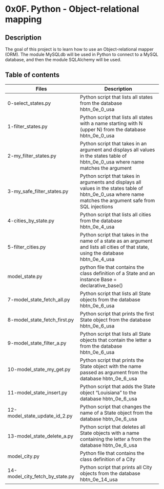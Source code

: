 # 0x0F. Python - Object-relational mapping
## Description
The goal of this project is to learn how to use an Object-relational mapper (ORM). The module MySQLdb will be used in Python to connect to a MySQL database, and then the module SQLAlchemy will be used.

## Table of contents
|Files |	Description|
| ---- |---- |
|0-select_states.py|	Python script that lists all states from the database hbtn_0e_0_usa|
|1-filter_states.py|	Python script that lists all states with a name starting with N (upper N) from the database hbtn_0e_0_usa|
|2-my_filter_states.py|	Python script that takes in an argument and displays all values in the states table of hbtn_0e_0_usa where name matches the argument|
|3-my_safe_filter_states.py|	Python script that takes in arguments and displays all values in the states table of hbtn_0e_0_usa where name matches the argument safe from SQL injections|
|4-cities_by_state.py|	Python script that lists all cities from the database hbtn_0e_4_usa|
|5-filter_cities.py|	Python script that takes in the name of a state as an argument and lists all cities of that state, using the database hbtn_0e_4_usa|
|model_state.py|	python file that contains the class definition of a State and an instance Base = declarative_base()|
|7-model_state_fetch_all.py|	Python script that lists all State objects from the database hbtn_0e_6_usa|
|8-model_state_fetch_first.py|	Python script that prints the first State object from the database hbtn_0e_6_usa|
|9-model_state_filter_a.py|	Python script that lists all State objects that contain the letter a from the database hbtn_0e_6_usa|
|10-model_state_my_get.py|	Python script that prints the State object with the name passed as argument from the database hbtn_0e_6_usa|
|11-model_state_insert.py|	Python script that adds the State object “Louisiana” to the database hbtn_0e_6_usa|
|12-model_state_update_id_2.py|	Python script that changes the name of a State object from the database hbtn_0e_6_usa|
|13-model_state_delete_a.py|	Python script that deletes all State objects with a name containing the letter a from the database hbtn_0e_6_usa|
|model_city.py|	Python file that contains the class definition of a City|
|14-model_city_fetch_by_state.py|	Python script that prints all City objects from the database hbtn_0e_14_usa|
